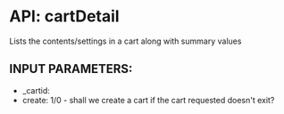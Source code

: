 # API: cartDetail


Lists the contents/settings in a cart along with summary values

## INPUT PARAMETERS: ##
  * _cartid: 
  * create: 1/0 - shall we create a cart if the cart requested doesn't exit?
